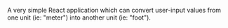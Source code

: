 A very simple React application which can convert user-input values from one unit (ie: "meter") into another unit (ie: "foot").
